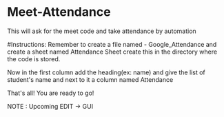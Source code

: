 # Meet-Attendance
This will ask for the meet code and take attendance by automation

#Instructions:
Remember to create a file named - Google_Attendance and create a sheet named Attendance Sheet create this in the directory where the code is stored.

Now in the first column add the heading(ex: name) and give the list of student's name and next to it a column named Attendance

That's all! You are ready to go!

NOTE : Upcoming EDIT -> GUI
